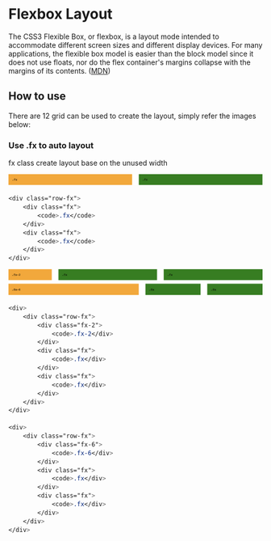 # Flexbox Layout

The CSS3 Flexible Box, or flexbox, is a layout mode intended to accommodate different screen sizes and different display devices. For many applications, the flexible box model is easier than the block model since it does not use floats, nor do the flex container's margins collapse with the margins of its contents. ([MDN](https://developer.mozilla.org/en-US/docs/Web/CSS/CSS_Flexible_Box_Layout/Using_CSS_flexible_boxes))

## How to use

There are 12 grid can be used to create the layout, simply refer the images below:

### Use .fx to auto layout

fx class create layout base on the unused width

![alt text](https://github.com/maulanaahmadarif/flex-by-me/blob/master/dist/images/example1.png)

```css
<div class="row-fx">
    <div class="fx">
        <code>.fx</code>
    </div>
    <div class="fx">
        <code>.fx</code>
    </div>
</div>
```

![alt text ](https://github.com/maulanaahmadarif/flex-by-me/blob/master/dist/images/example2.png)

```css
<div>
    <div class="row-fx">
        <div class="fx-2">
            <code>.fx-2</div>
        </div>
        <div class="fx">
            <code>.fx</div>
        </div>
        <div class="fx">
            <code>.fx</div>
        </div>
    </div>
</div>

<div>
    <div class="row-fx">
        <div class="fx-6">
            <code>.fx-6</div>
        </div>
        <div class="fx">
            <code>.fx</div>
        </div>
        <div class="fx">
            <code>.fx</div>
        </div>
    </div>
</div>
```